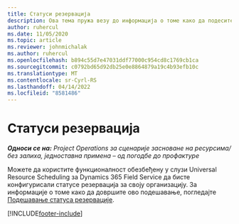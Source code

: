 ```yaml
---
title: Статуси резервација
description: Ова тема пружа везу до информација о томе како да подесите статусе резервација за услугу Project Operations.
author: ruhercul
ms.date: 11/05/2020
ms.topic: article
ms.reviewer: johnmichalak
ms.author: ruhercul
ms.openlocfilehash: b894c55d7e47031ddf77000c954cd8c1769cb1ca
ms.sourcegitcommit: c0792bd65d92db25e0e8864879a19c4b93efb10c
ms.translationtype: MT
ms.contentlocale: sr-Cyrl-RS
ms.lasthandoff: 04/14/2022
ms.locfileid: "8581486"
---
```

# <a name="booking-statuses"></a>Статуси резервација

_**Односи се на:** Project Operations за сценарије засноване на ресурсима/без залиха, једноставна примена – од погодбе до профактуре_

Можете да користите функционалност обезбеђену у слузи Universal Resource Scheduling за Dynamics 365 Field Service да бисте конфигурисали статусе резервација за своју организацију. За информације о томе како да довршите ово подешавање, погледајте [Подешавање статуса резервације](/dynamics365/field-service/set-up-booking-statuses).


[!INCLUDE[footer-include](../includes/footer-banner.md)]